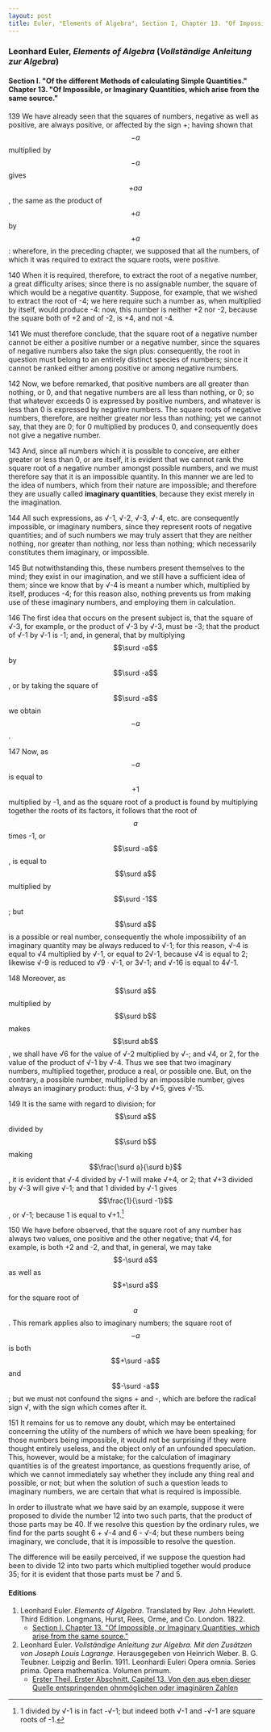 ```yaml
---
layout: post
title: Euler, "Elements of Algebra", Section I, Chapter 13. "Of Impossible, or Imaginary Quantities, which arise from the same source."
---
```


### Leonhard Euler, *Elements of Algebra* (*Vollständige Anleitung zur Algebra*)

#### Section I. "Of the different Methods of calculating Simple Quantities." Chapter 13. "Of Impossible, or Imaginary Quantities, which arise from the same source."

<span class="art">139</span> We have already seen that the squares of numbers,
negative as well as positive, are always positive, or affected
by the sign +; having shown that $$-a$$ multiplied by $$-a$$
gives $$+aa$$, the same as the product of $$+a$$ by $$+a$$:
wherefore, in the preceding chapter, we supposed that all the
numbers, of which it was required to extract the square
roots, were positive.

<span class="art">140</span> When it is required, therefore, to extract the root of
a negative number, a great difficulty arises; since there is
no assignable number, the square of which would be a negative quantity.
Suppose, for example, that we wished to
extract the root of -4; we here require such a number as,
when multiplied by itself, would produce -4: now, this
number is neither +2 nor -2, because the square both of
+2 and of -2, is +4, and not -4.

<span class="art">141</span> We must therefore conclude, that the square root of
a negative number cannot be either a positive number or a
negative number, since the squares of negative numbers also
take the sign plus: consequently, the root in question must
belong to an entirely distinct species of numbers; since it
cannot be ranked either among positive or among negative
numbers.

<span class="art">142</span> Now, we before remarked, that positive numbers
are all greater than nothing, or 0, and that negative numbers
are all less than nothing, or 0; so that whatever exceeds 0
is expressed by positive numbers, and whatever is less than 0
is expressed by negative numbers. The square roots of
negative numbers, therefore, are neither greater nor less
than nothing; yet we cannot say, that they are 0; for 0
multiplied by produces 0, and consequently does not give
a negative number.

<span class="art">143</span> And, since all numbers which it is possible to conceive,
are either greater or less than 0, or are itself, it is
evident that we cannot rank the square root of a negative
number amongst possible numbers, and we must therefore
say that it is an impossible quantity. In this manner we are
led to the idea of numbers, which from their nature are impossible;
and therefore they are usually called **imaginary
quantities**, because they exist merely in the imagination.

<span class="art">144</span> All such expressions, as √-1, √-2, √-3, √-4,
etc. are consequently impossible, or imaginary numbers,
since they represent roots of negative quantities; and of
such numbers we may truly assert that they are neither
nothing, nor greater than nothing, nor less than nothing;
which necessarily constitutes them imaginary, or impossible.

<span class="art">145</span> But notwithstanding this, these numbers present
themselves to the mind; they exist in our imagination, and
we still have a sufficient idea of them; since we know that
by √-4 is meant a number which, multiplied by itself,
produces -4; for this reason also, nothing prevents us
from making use of these imaginary numbers, and employing them in calculation.

<span class="art">146</span> The first idea that occurs on the present subject is,
that the square of √-3, for example, or the product of
√-3 by √-3, must be -3; that the product of
√-1 by √-1 is -1;
and, in general, that by multiplying
$$\surd -a$$ by $$\surd -a$$, or by taking the square of $$\surd -a$$ we obtain $$-a$$.

<span class="art">147</span> Now, as $$-a$$ is equal to $$+1$$ multiplied by -1, and
as the square root of a product is found by multiplying together the roots of its factors,
it follows that the root of $$a$$
times -1, or $$\surd -a$$, is equal to $$\surd a$$ multiplied by $$\surd -1$$;
but $$\surd a$$ is a possible or real number, consequently the whole
impossibility of an imaginary quantity may be always reduced to √-1; for this reason,
√-4 is equal to √4 multiplied by √-1, or equal to 2√-1, because √4 is equal to
2; likewise √-9 is reduced to √9 · √-1, or 3√-1;
and √-16 is equal to 4√-1.

<span class="art">148</span> Moreover, as $$\surd a$$ multiplied by $$\surd b$$ makes $$\surd ab$$, we
shall have √6 for the value of √-2 multiplied by √-;
and √4, or 2, for the value of the product of √-1 by
√-4. Thus we see that two imaginary numbers, multiplied together, produce a real, or possible one. But, on the contrary, a possible number, multiplied by an
impossible number, gives always an imaginary product:
thus, √-3 by √+5, gives √-15.

<span class="art">149</span> It is the same with regard to division; for $$\surd a$$
divided by $$\surd b$$ making $$\frac{\surd a}{\surd b}$$, it is evident that
√-4 divided by √-1 will make √+4, or 2; that √+3 divided
by √-3 will give √-1; and that 1 divided by √-1
gives $$\frac{1}{\surd -1}$$, or √-1; because 1 is equal to √+1.[^1]

[^1]: 1 divided by √-1 is in fact -√-1; but indeed both √-1 and -√-1 are square roots of -1.

<span class="art">150</span> We have before observed, that the square root of
any number has always two values, one positive and the
other negative; that √4, for example, is both +2 and -2,
and that, in general, we may take $$-\surd a$$ as well as $$+\surd a$$
for the square root of $$a$$. This remark applies also to imaginary numbers;
the square root of $$-a$$ is both $$+\surd -a$$
and $$-\surd -a$$; but we must not confound the signs + and
-, which are before the radical sign √, with the sign which
comes after it.

<span class="art">151</span> It remains for us to remove any doubt, which may
be entertained concerning the utility of the numbers of
which we have been speaking; for those numbers being impossible, it would not
be surprising if they were thought
entirely useless, and the object only of an unfounded speculation.
This, however, would be a mistake; for the calculation of imaginary
quantities is of the greatest importance,
as questions frequently arise, of which we cannot immediately say whether
they include any thing real and possible,
or not; but when the solution of such a question leads to
imaginary numbers, we are certain that what is required is
impossible.

In order to illustrate what we have said by an example,
suppose it were proposed to divide the number 12 into two
such parts, that the product of those parts may be 40. If
we resolve this question by the ordinary rules, we find for
the parts sought 6 + √-4 and 6 - √-4;
but these numbers being imaginary, we conclude, that it is impossible to
resolve the question.

The difference will be easily perceived, if we suppose the
question had been to divide 12 into two parts which multiplied together
would produce 35; for it is evident that
those parts must be 7 and 5.

#### Editions

1. Leonhard Euler. *Elements of Algebra*. Translated by Rev. John Hewlett. Third Edition. Longmans, Hurst, Rees, Orme, and Co. London. 1822.
    - [Section I. Chapter 13. "Of Impossible, or Imaginary Quantities, which arise from the same source."](/assets/euler/en/I-13.pdf)
2. Leonhard Euler. *Vollständige Anleitung zur Algebra. Mit den Zusätzen von Joseph Louis Lagrange.* Herausgegeben von Heinrich Weber. B. G. Teubner. Leipzig and Berlin. 1911. Leonhardi Euleri Opera omnia. Series prima. Opera mathematica. Volumen primum.
    - [Erster Theil. Erster Abschnitt. Capitel 13. Von den aus eben dieser Quelle entspringenden ohnmöglichen oder imaginären Zahlen](/assets/euler/de/I-I-13.pdf)